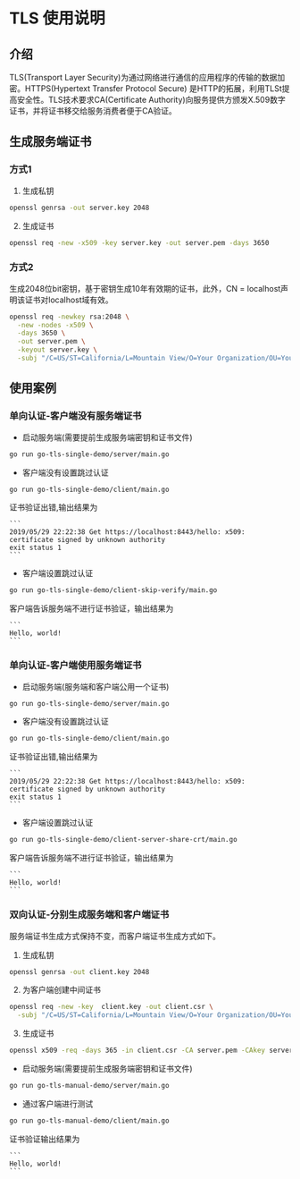 # TLS 使用说明

## 介绍

TLS(Transport Layer Security)为通过网络进行通信的应用程序的传输的数据加密。HTTPS(Hypertext Transfer Protocol Secure)
是HTTP的拓展，利用TLSt提高安全性。TLS技术要求CA(Certificate Authority)向服务提供方颁发X.509数字证书，并将证书移交给服务消费者便于CA验证。

## 生成服务端证书

### 方式1

1. 生成私钥

```sh
openssl genrsa -out server.key 2048
```

2. 生成证书

```sh
openssl req -new -x509 -key server.key -out server.pem -days 3650
```

### 方式2

生成2048位bit密钥，基于密钥生成10年有效期的证书，此外，CN = localhost声明该证书对localhost域有效。

```sh
openssl req -newkey rsa:2048 \
  -new -nodes -x509 \
  -days 3650 \
  -out server.pem \
  -keyout server.key \
  -subj "/C=US/ST=California/L=Mountain View/O=Your Organization/OU=Your Unit/CN=localhost"
```

## 使用案例

### 单向认证-客户端没有服务端证书

- 启动服务端(需要提前生成服务端密钥和证书文件)

```sh
go run go-tls-single-demo/server/main.go
```

- 客户端没有设置跳过认证

```sh
go run go-tls-single-demo/client/main.go
```

证书验证出错,输出结果为

    ```
    2019/05/29 22:22:38 Get https://localhost:8443/hello: x509: certificate signed by unknown authority
    exit status 1
    ```

- 客户端设置跳过认证

```sh
go run go-tls-single-demo/client-skip-verify/main.go
```

客户端告诉服务端不进行证书验证，输出结果为

    ```
    Hello, world!
    ```





### 单向认证-客户端使用服务端证书

- 启动服务端(服务端和客户端公用一个证书)

```sh
go run go-tls-single-demo/server/main.go
```

- 客户端没有设置跳过认证

```sh
go run go-tls-single-demo/client/main.go
```

证书验证出错,输出结果为

    ```
    2019/05/29 22:22:38 Get https://localhost:8443/hello: x509: certificate signed by unknown authority
    exit status 1
    ```

- 客户端设置跳过认证

```sh
go run go-tls-single-demo/client-server-share-crt/main.go
```

客户端告诉服务端不进行证书验证，输出结果为

    ```
    Hello, world!
    ```

### 双向认证-分别生成服务端和客户端证书

服务端证书生成方式保持不变，而客户端证书生成方式如下。

1. 生成私钥

```sh
openssl genrsa -out client.key 2048
```

2. 为客户端创建中间证书

```sh
openssl req -new -key  client.key -out client.csr \
  -subj "/C=US/ST=California/L=Mountain View/O=Your Organization/OU=Your Unit/CN=localhost"
```

3. 生成证书
```sh
openssl x509 -req -days 365 -in client.csr -CA server.pem -CAkey server.key -CAcreateserial -out client.pem
```

- 启动服务端(需要提前生成服务端密钥和证书文件)

```sh
go run go-tls-manual-demo/server/main.go
```

- 通过客户端进行测试

```sh
go run go-tls-manual-demo/client/main.go
```

证书验证输出结果为

    ```
    Hello, world!
    ```
